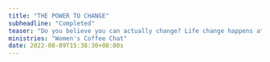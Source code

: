 ```yaml
---
title: "THE POWER TO CHANGE"
subheadline: "Completed"
teaser: "Do you believe you can actually change? Life change happens at the moment you begin a relationship with Jesus. You have been rescued. But what happens when daily temptations and distractions from following Jesus leave you feeling overwhelmed and stuck in the same discouraging patterns?"
ministries: "Women's Coffee Chat"
date: 2022-08-09T15:38:30+08:00s
---
```

